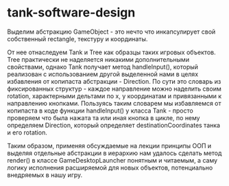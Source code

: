 # tank-software-design

Выделим абстракцию GameObject - это нечто что инкапсулирует свой собственный rectangle, текстуру и координаты.

От нее отнаследуем Tank и Tree как образцы таких игровых объектов. Tree практически не наделяется никакими дополнительными свойствами, однако Tank получает метод handleInput(), который реализован с использованием другой выделенной нами в целях избавления от копипаста абстракции - Direction. По сути это словарь из фиксированных структур - каждое направление можно наделить своим rotation, характерными дельтами по x, y координатам и привязанными к направлению кнопками. Пользуясь таким словарем мы избавляемся от копипаста в коде функции handleInput() у класса Tank - просто проверяем что была нажата та или иная кнопка в цикле, по нему определяем Direction, который определяет destinationCoordinates танка и его rotation.

Таким образом, применяя обсуждаемые на лекции принципы ООП и выделяя отдельные абстракции в иерархию нам удалось сделать метод render() в классе GameDesktopLauncher понятным и читаемым, а саму логику исполнения расширяемой для новых объектов, потенциально внедряемых в нашу игру.
